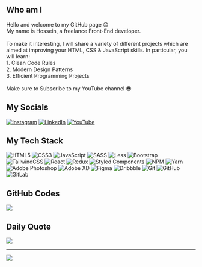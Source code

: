 ## Who am I
Hello and welcome to my GitHub page 😊<br>My name is Hossein, a freelance Front-End developer.<br><br>To make it interesting, I will share a variety of different projects which are aimed at improving your HTML, CSS & JavaScript skills. In particular, you will learn:<br>1. Clean Code Rules<br>2. Modern Design Patterns<br>3. Efficient Programming Projects<br><br>Make sure to Subscribe to my YouTube channel 😎


## My Socials
[![Instagram](https://img.shields.io/badge/Instagram-%23E4405F.svg?logo=Instagram&logoColor=white)](https://instagram.com/hossein_nabi.ir) [![LinkedIn](https://img.shields.io/badge/LinkedIn-%230077B5.svg?logo=linkedin&logoColor=white)](https://linkedin.com/in/hossein-nabi) [![YouTube](https://img.shields.io/badge/YouTube-%23FF0000.svg?logo=YouTube&logoColor=white)](https://youtube.com/@CodeWithHossein) 

## My Tech Stack
![HTML5](https://img.shields.io/badge/html5-%23E34F26.svg?style=flat&logo=html5&logoColor=white) ![CSS3](https://img.shields.io/badge/css3-%231572B6.svg?style=flat&logo=css3&logoColor=white) ![JavaScript](https://img.shields.io/badge/javascript-%23323330.svg?style=flat&logo=javascript&logoColor=%23F7DF1E) ![SASS](https://img.shields.io/badge/SASS-hotpink.svg?style=flat&logo=SASS&logoColor=white) ![Less](https://img.shields.io/badge/less-2B4C80?style=flat&logo=less&logoColor=white) ![Bootstrap](https://img.shields.io/badge/bootstrap-%238511FA.svg?style=flat&logo=bootstrap&logoColor=white) ![TailwindCSS](https://img.shields.io/badge/tailwindcss-%2338B2AC.svg?style=flat&logo=tailwind-css&logoColor=white) ![React](https://img.shields.io/badge/react-%2320232a.svg?style=flat&logo=react&logoColor=%2361DAFB) ![Redux](https://img.shields.io/badge/redux-%23593d88.svg?style=flat&logo=redux&logoColor=white) ![Styled Components](https://img.shields.io/badge/styled--components-DB7093?style=flat&logo=styled-components&logoColor=white) ![NPM](https://img.shields.io/badge/NPM-%23CB3837.svg?style=flat&logo=npm&logoColor=white) ![Yarn](https://img.shields.io/badge/yarn-%232C8EBB.svg?style=flat&logo=yarn&logoColor=white) ![Adobe Photoshop](https://img.shields.io/badge/adobe%20photoshop-%2331A8FF.svg?style=flat&logo=adobe%20photoshop&logoColor=white) ![Adobe XD](https://img.shields.io/badge/Adobe%20XD-470137?style=flat&logo=Adobe%20XD&logoColor=#FF61F6) ![Figma](https://img.shields.io/badge/figma-%23F24E1E.svg?style=flat&logo=figma&logoColor=white) ![Dribbble](https://img.shields.io/badge/Dribbble-EA4C89?style=flat&logo=dribbble&logoColor=white) ![Git](https://img.shields.io/badge/git-%23F05033.svg?style=flat&logo=git&logoColor=white) ![GitHub](https://img.shields.io/badge/github-%23121011.svg?style=flat&logo=github&logoColor=white) ![GitLab](https://img.shields.io/badge/gitlab-%23181717.svg?style=flat&logo=gitlab&logoColor=white)

## GitHub Codes
![](https://github-readme-stats.vercel.app/api/top-langs/?username=hosseinnabi-ir&theme=dracula&hide_border=true&include_all_commits=false&count_private=false&layout=compact)

## Daily Quote
![](https://quotes-github-readme.vercel.app/api?type=horizontal&theme=radical)

---

[![](https://visitcount.itsvg.in/api?id=hosseinnabi-ir&icon=5&color=10)](https://visitcount.itsvg.in)
